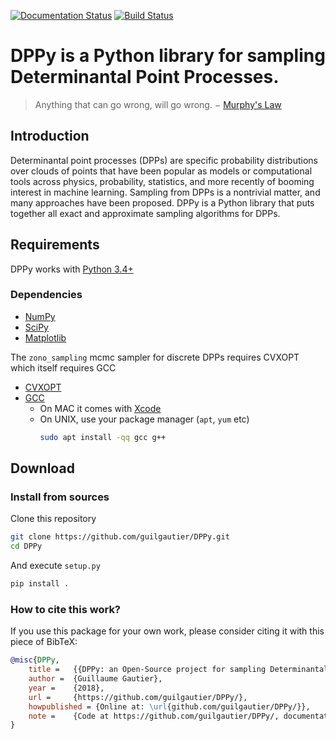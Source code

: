 [![Documentation Status](https://readthedocs.org/projects/dppy/badge/?version=latest)](https://dppy.readthedocs.io/en/latest/?badge=latest)
[![Build Status](https://travis-ci.com/guilgautier/DPPy.svg?branch=master)](https://travis-ci.com/guilgautier/DPPy)

# DPPy is a Python library for sampling Determinantal Point Processes.

> Anything that can go wrong, will go wrong. − [Murphy's Law](http://phdcomics.com/comics/archive.php?comicid=1867)

## Introduction

Determinantal point processes (DPPs) are specific probability distributions over clouds of points that have been popular as models or computational tools across physics, probability, statistics, and more recently of booming interest in machine learning. Sampling from DPPs is a nontrivial matter, and many approaches have been proposed. DPPy is a Python library that puts together all exact and approximate sampling algorithms for DPPs.

## Requirements

DPPy works with [Python 3.4+](https://docs.python.org/3/)

### Dependencies
 - [NumPy](http://www.numpy.org)
 - [SciPy](http://www.scipy.org/)
 - [Matplotlib](http://matplotlib.org/)

The `zono_sampling` mcmc sampler for discrete DPPs requires CVXOPT which itself requires GCC
 - [CVXOPT](http://cvxopt.org)
 - [GCC](http://gcc.gnu.org)
    - On MAC it comes with [Xcode](https://developer.apple.com/xcode/)
    - On UNIX, use your package manager (`apt`, `yum` etc)
        ```bash
        sudo apt install -qq gcc g++
        ```

## Download
### Install from sources

Clone this repository

```bash
git clone https://github.com/guilgautier/DPPy.git
cd DPPy
```

And execute `setup.py`

```bash
pip install .
```

### How to cite this work?
If you use this package for your own work, please consider citing it with this piece of BibTeX:

```bibtex
@misc{DPPy,
    title =   {{DPPy: an Open-Source project for sampling Determinantal Point Processes in Python}},
    author =  {Guillaume Gautier},
    year =    {2018},
    url =     {https://github.com/guilgautier/DPPy/},
    howpublished = {Online at: \url{github.com/guilgautier/DPPy/}},
    note =    {Code at https://github.com/guilgautier/DPPy/, documentation at https://dppy.readthedocs.io/}
}
```